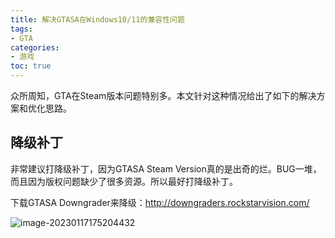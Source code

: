 ```yaml
---
title: 解决GTASA在Windows10/11的兼容性问题
tags: 
- GTA
categories:
- 游戏
toc: true
---
```


众所周知，GTA在Steam版本问题特别多。本文针对这种情况给出了如下的解决方案和优化思路。

## 降级补丁

非常建议打降级补丁，因为GTASA Steam Version真的是出奇的烂。BUG一堆，而且因为版权问题缺少了很多资源。所以最好打降级补丁。

下载GTASA Downgrader来降级：http://downgraders.rockstarvision.com/

![image-20230117175204432](https://cdn.jsdelivr.net/gh/InverseDa/image@master/image/image-20230117175204432.png)